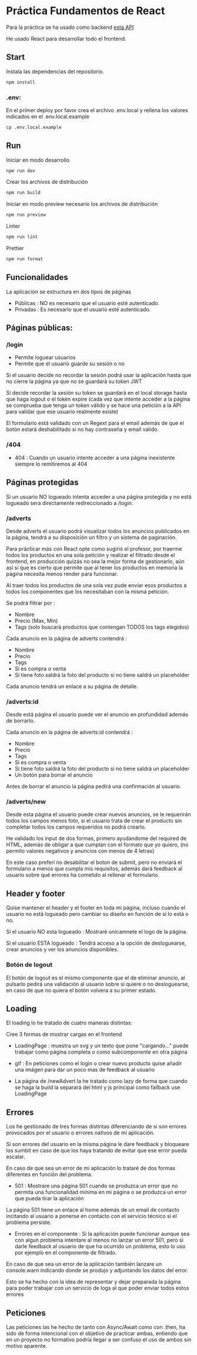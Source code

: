 # Práctica Fundamentos de React

Para la práctica se ha usado como backend [esta API](https://github.com/davidjj76/nodepop-api)

He usado React para desarrollar todo el frontend.

## Start

Instala las dependencias del repositorio.

```sh
npm install
```

### .env:

En el primer deploy por favor crea el archivo .env.local y rellena los valores indicados en el .env.local.example

```sh
cp .env.local.example
```

## Run

Iniciar en modo desarrollo

```sh
npm run dev
```

Crear los archivos de distribución

```sh
npm run build
```

Iniciar en modo preview necesario los archivos de distribución

```sh
npm run preview
```

Linter

```sh
npm run lint
```

Prettier

```sh
npm run format
```

## Funcionalidades

La aplicación se estructura en dos tipos de páginas

- Públicas : NO es necesario que el usuario esté autenticado.
- Privadas : Es necesario que el usuario esté autenticado.

## Páginas públicas:

### /login

- Permite loguear usuarios
- Permite que el usuario guarde su sesión o no

Si el usuario decide no recordar la sesión podrá usar la aplicación hasta que no cierre la página ya que no se guardará su token JWT

Si decide recordar la sesión su token se guardará en el local storage hasta que haga logout o el token expire (cada vez que intente acceder a la página se comprueba que tenga un token válido y se hace una petición a la API para validar que ese usuario realmente existe)

El formulario está validado con un Regext para el email además de que el botón estará deshabilitado si no hay contraseña y email valido.

### /404

- 404 : Cuando un usuario intente acceder a una página inexistente siempre lo remitiremos al 404

## Páginas protegidas

Si un usuario NO logueado intenta acceder a una página protegida y no está logueado sera directamente redireccionado a /login.

### /adverts

Desde adverts el usuario podrá visualizar todos los anuncios publicados en la página, tendrá a su disposición un filtro y un sistema de paginación.

Para prácticar más con React opte como sugirió el profesor, por traerme todos los productos en una sola petición y realizar el filtrado desde el frontend, en producción quizás no sea la mejor forma de gestionarlo, aún así si que es cierto que permite que al tener los productos en memoria la página necesita menos render para funcionar.

Al traer todos los productos de una sola vez pude enviar esos productos a todos los componentes que los necesitaban con la misma petición.

Se podrá filtrar por :

- Nombre
- Precio (Max, Min)
- Tags (solo buscará productos que contengan TODOS los tags elegidos)

Cada anuncio en la página de adverts contendrá :

- Nombre
- Precio
- Tags
- Si es compra o venta
- Si tiene foto saldrá la foto del producto si no tiene saldrá un placeholder

Cada anuncio tendrá un enlace a su página de detalle.

### /adverts:id

Desde está página el usuario puede ver el anuncio en profundidad además de borrarlo.

Cada anuncio en la página de adverts:id contendrá :

- Nombre
- Precio
- Tags
- Si es compra o venta
- Si tiene foto saldrá la foto del producto si no tiene saldrá un placeholder
- Un botón para borrar el anuncio

Antes de borrar el anuncio la página pedirá una confirmación al usuario.

### /adverts/new

Desde esta página el usuario puede crear nuevos anuncios, se le requerirán todos los campos menos foto, si el usuario trata de crear el producto sin completar todos los campos requeridos no podrá crearlo.

He validado los input de dos formas, primero ayudandome del required de HTML, además de obligar a que cumplan con el formato que yo quiero, (no permito valores negativos y anuncios con menos de 4 letras)

En este caso preferí no desabilitar el boton de submit, pero no enviará el formulario a menos que cumpla mis requisitos, además dará feedback al usuario sobre qué errores ha cometido al rellenar el formulario.

## Header y footer

Quise mantener el header y el footer en toda mi página, incluso cuando el usuario no está logueado pero cambiar su diseño en función de si lo está o no.

Sí el usuario NO esta logueado : Mostraré unicamnete el logo de la página.

Sí el usuario ESTA logueado : Tendrá acceso a la opción de desloguearse, crear anuncios y ver los anuncios disponibles.

### Botón de logout

El botón de logout es el mismo componente que el de eliminar anuncio, al
pulsarlo pedirá una validación al usuario sobre si quiere o no desloguearse, en caso de que no quiera el botón volvera a su primer estado.

## Loading

El loading lo he tratado de cuatro maneras distintas:

Cree 3 formas de mostrar cargas en el frontend

- LoadingPage : muestra un svg y un texto que pone "cargando..." puede trabajar como página completa o como subcomponente en otra página

- gif : En peticiones como el login o crear nuevo producto quise añadir una imágen para dar un poco mas de feedback al usuario

- La página de /newAdvert la he tratado como lazy de forma que cuando se haga la build la separará del html y js principal como fallback use LoadingPage

## Errores

Los he gestionado de tres formas distintas diferenciando de si son errores provocados por el usuario o errores nativos de mi aplicación.

Si son errores del usuario en la misma página le dare feedback y bloqueare los sumbit en caso de que los haya tratando de evitar que ese error pueda escalar.

En caso de que sea un error de mi aplicación lo trataré de dos formas diferentes en función del problema.

- 501 : Mostrare una página 501 cuando se produzca un error que no permita una funcionalidad mínima en mi página o se produzca un error que pueda tirar la aplicación

La página 501 tiene un enlace al home además de un email de contacto incitando al usuario a ponerse en contacto con el servicio técnico si el problema persiste.

- Errores en el componente : Si la aplicación puede funcionar aunque sea con algun problema intentare al menos no lanzar un error 501, pero si darle feedback al usuario de que ha ocurrido un problema, esto lo uso por ejemplo en el componente de filtrado.

En caso de que sea un error de la aplicación también lanzare un console.warn indicando donde se produjo y adjuntando los datos del error.

Esto se ha hecho con la idea de representar y dejar preparada la página para poder trabajar con un servicio de logs al que poder enviar todos estos errores

## Peticiones

Las peticiones las he hecho de tanto con Async/Await como con .then, ha sido
de forma intencional con el objetivo de practicar ambas, entiendo que en un
proyecto no formativo podría llegar a ser confuso el uso de ambos sin motivo
aparente.
